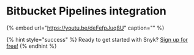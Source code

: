 # Bitbucket Pipelines integration

{% embed url="https://youtu.be/deFefpJuq8U" caption="" %}

{% hint style="success" %}
Ready to get started with Snyk? [Sign up for free!](https://snyk.io/login?cta=sign-up&loc=footer&page=support_docs_page/)
{% endhint %}

